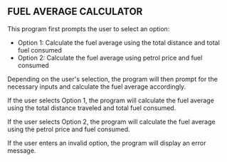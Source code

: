 ## FUEL AVERAGE CALCULATOR

This program first prompts the user to select an option:

- Option 1: Calculate the fuel average using the total distance and total fuel consumed
- Option 2: Calculate the fuel average using petrol price and fuel consumed

Depending on the user's selection, the program will then prompt for the necessary inputs and calculate the fuel average accordingly.

If the user selects Option 1, the program will calculate the fuel average using the total distance traveled and total fuel consumed.

If the user selects Option 2, the program will calculate the fuel average using the petrol price and fuel consumed.

If the user enters an invalid option, the program will display an error message.
